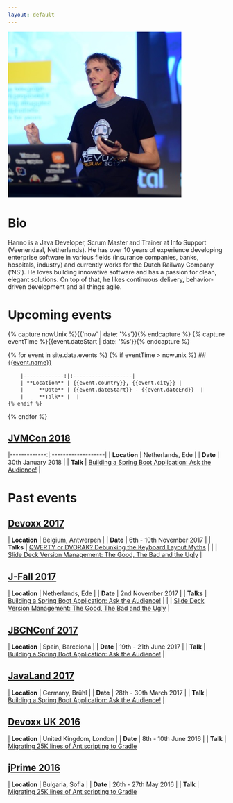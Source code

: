 ```yaml
---
layout: default
---
```


![](images/hanno-at-devoxx-cropped.jpg)

# [](#bio)Bio

Hanno is a Java Developer, Scrum Master and Trainer at Info Support (Veenendaal, Netherlands). He has over 10 years of experience developing enterprise software in various fields (insurance companies, banks, hospitals, industry) and currently works for the Dutch Railway Company (‘NS’). He loves building innovative software and has a passion for clean, elegant solutions. On top of that, he likes continuous delivery, behavior-driven development and all things agile.

# [](#upcoming-events)Upcoming events

{% capture nowUnix %}{{'now' | date: '%s'}}{% endcapture %}
{% capture eventTime %}{{event.dateStart | date: '%s'}}{% endcapture %}

{% for event in site.data.events %}
    {% if eventTime > nowunix %}
        ## [](#{{event.id}})[{{event.name}}]({{event.url}})

        |-------------:|:-------------------|
        | **Location** | {{event.country}}, {{event.city}} |
        |     **Date** | {{event.dateStart}} - {{event.dateEnd}}  |
        |     **Talk** |  |        
    {% endif %}
{% endfor %}

## [](#jvmcon-2018)[JVMCon 2018](https://jvmcon.com)

|-------------:|:-------------------|
| **Location** | Netherlands, Ede   |
|     **Date** | 30th January 2018  |
|     **Talk** | [Building a Spring Boot Application: Ask the Audience!](talks#building-a-spring-boot-application-ask-the-audience) |

# [](#past-events)Past events

## [](#devoxx-2017)[Devoxx 2017](https://devoxx.be)

| **Location** | Belgium, Antwerpen |
| **Date**     | 6th - 10th November 2017  |
| **Talks**    | [QWERTY or DVORAK? Debunking the Keyboard Layout Myths](talks#qwerty-or-dvorak-debunking-the-keyboard-layout-myths) |
|              | [Slide Deck Version Management: The Good, The Bad and the Ugly](talks#slide-deck-version-management-the-good-the-bad-and-the-ugly) |

## [](#jfall-2017)[J-Fall 2017](https://jfall.nl)

| **Location** | Netherlands, Ede   |
| **Date**     | 2nd November 2017  |
| **Talks**    | [Building a Spring Boot Application: Ask the Audience!](talks#building-a-spring-boot-application-ask-the-audience) |
|              | [Slide Deck Version Management: The Good, The Bad and the Ugly](talks#slide-deck-version-management-the-good-the-bad-and-the-ugly) |

## [](#jbcnconf-2017)[JBCNConf 2017](https://jbcnconf.com)

| **Location** | Spain, Barcelona      |
| **Date**     | 19th - 21th June 2017 |
| **Talk**     | [Building a Spring Boot Application: Ask the Audience!](talks#building-a-spring-boot-application-ask-the-audience) |

## [](#javaland-2017)[JavaLand 2017](https://javaland.eu)

| **Location** | Germany, Brühl          |
| **Date**     | 28th - 30th March 2017  |
| **Talk**     | [Building a Spring Boot Application: Ask the Audience!](talks#building-a-spring-boot-application-ask-the-audience) |

## [](#devoxx-uk-2016)[Devoxx UK 2016](https://devoxx.co.uk)

| **Location** | United Kingdom, London |
| **Date**     | 8th - 10th June 2016   |
| **Talk**     | [Migrating 25K lines of Ant scripting to Gradle](talks#migrating-25k-lines-of-ant-scripting-to-gradle)

## [](#jprime-2016)[jPrime 2016](http://jprime.io/nav/2016)

| **Location** | Bulgaria, Sofia      |
| **Date**     | 26th - 27th May 2016 |
| **Talk**     | [Migrating 25K lines of Ant scripting to Gradle](talks#migrating-25k-lines-of-ant-scripting-to-gradle)